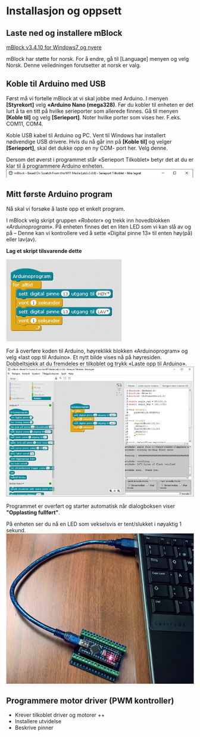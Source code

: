 # Installasjon og oppsett 

## Laste ned og installere mBlock
[mBlock v3.4.10 for Windows7 og nyere](http://gofile.me/3eDDn/P6di7iRDC)

mBlock har støtte for norsk. For å endre, gå til [Language] menyen og velg Norsk. Denne veiledningen forutsetter at norsk er valg.

## Koble til Arduino med USB
Først må vi fortelle mBlock at vi skal jobbe med Arduino. I menyen __[Styrekort]__ velg __«Arduino Nano (mega328)__.
Før du kobler til enheten er det lurt å ta en titt på hvilke serieporter som allerede finnes. Gå til menyen __[Koble til]__ og velg __[Serieport]__. Noter hvilke porter som vises her. F.eks. COM11, COM4.

Koble USB kabel til Arduino og PC. Vent til Windows har installert nødvendige USB drivere. Hvis du nå går inn på __[Koble til]__ og velger __[Serieport]__, skal det dukke opp en ny COM- port her. Velg denne.

Dersom det øverst i programmet står «Serieport Tilkoblet» betyr det at du er klar til å programmere Arduino enheten.
![](images/mBlock_Tilkoblet.jpg)

## Mitt første Arduino program
Nå skal vi forsøke å laste opp et enkelt program.

I mBlock velg skript gruppen _«Roboter»_ og trekk inn hovedblokken _«Arduinoprogram»_.
På enheten finnes det en liten LED som vi kan slå av og på – Denne kan vi kontrollere ved å sette «Digital pinne 13» til enten høy(på) eller lav(av).

__Lag et skript tilsvarende dette__

![](images/simpleBlink.jpg)

For å overføre koden til Arduino, høyreklikk blokken «Arduinoprogram» og velg «last opp til Arduino». 
Et nytt bilde vises nå på høyresiden. Dobbeltsjekk at du fremdeles er tilkoblet og trykk «Laste opp til Arduino».
![](images/mBlockArduinoUpload.jpg)

Programmet er overført og starter automatisk når dialogboksen viser __"Opplasting fullført"__. 

På enheten ser du nå en LED som vekselsvis er tent/slukket i nøyaktig 1 sekund.
![](images/arduinoNanoTilkoblet.jpg)

## Programmere motor driver (PWM kontroller)
* Krever tilkoblet driver og motorer ++
* Installere utvidelse
* Beskrive pinner